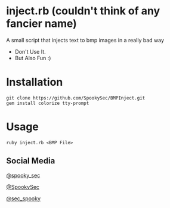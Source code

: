 # inject.rb (couldn't think of any fancier name)
A small script that injects text to bmp images in a really bad way
- Don't Use It.
- But Also Fun :)

# Installation
```
git clone https://github.com/SpookySec/BMPInject.git
gem install colorize tty-prompt
```

# Usage
```
ruby inject.rb <BMP File> 
```

## Social Media
[@spooky_sec](https://instagram.com/spooky_sec)

[@SpookySec](https://github.com/SpookySec)

[@sec_spooky](https://twitter.com/sec_spooky)
